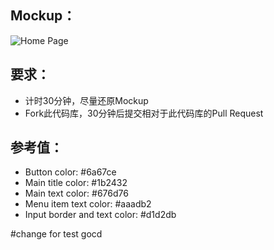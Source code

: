 
## Mockup：

![Home Page](docs/home_page.png)

## 要求：

- 计时30分钟，尽量还原Mockup
- Fork此代码库，30分钟后提交相对于此代码库的Pull Request

## 参考值：

- Button color: #6a67ce
- Main title color: #1b2432 
- Main text color: #676d76
- Menu item text color: #aaadb2
- Input border and text color: #d1d2db

#change for test gocd
